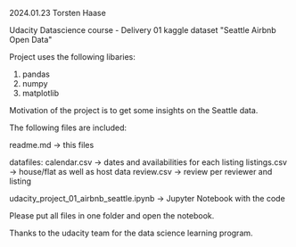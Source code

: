2024.01.23
Torsten Haase

Udacity Datascience course - Delivery 01
kaggle dataset "Seattle Airbnb Open Data"

Project uses the following libaries:
1) pandas
2) numpy
3) matplotlib

Motivation of the project is to get some insights on the Seattle data.

The following files are included:

readme.md -> this files

datafiles:
calendar.csv -> dates and availabilities for each listing
listings.csv -> house/flat as well as host data
review.csv -> review per reviewer and listing

udacity_project_01_airbnb_seattle.ipynb -> Jupyter Notebook with the code

Please put all files in one folder and open the notebook.

Thanks to the udacity team for the data science learning program.